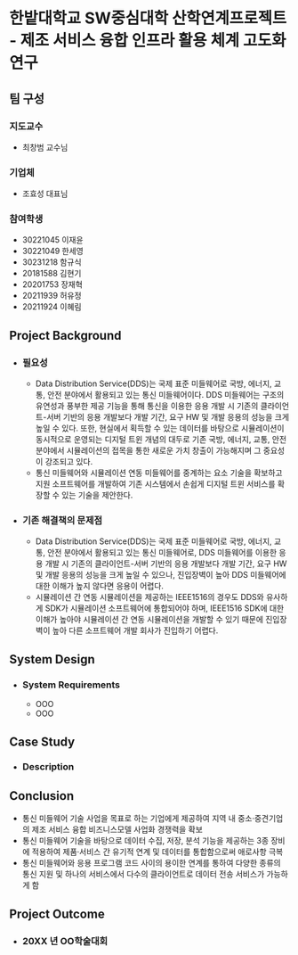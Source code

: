 # 한밭대학교 SW중심대학 산학연계프로젝트 - 제조 서비스 융합 인프라 활용 체계 고도화 연구 

## **팀 구성**
### 지도교수
 - 최창범 교수님

### 기업체 
 - 조효성 대표님

### 참여학생
 - 30221045 이재윤
 - 30221049 한세영
 - 30231218 함규식
 - 20181588 김현기
 - 20201753 장재혁
 - 20211939 허유정
 - 20211924 이혜림

## Project Background
- ### 필요성
  - Data Distribution Service(DDS)는 국제 표준 미들웨어로 국방, 에너지, 교통, 안전 분야에서 활용되고 있는 통신 미들웨어이다. DDS 미들웨어는 구조의 유연성과 풍부한 제공 기능을 통해 통신을 이용한 응용 개발 시 기존의 클라이언트-서버 기반의 응용 개발보다 개발 기간, 요구 HW 및 개발 응용의 성능을 크게 높일 수 있다. 또한, 현실에서 획득할 수 있는 데이터를 바탕으로 시뮬레이션이 동시적으로 운영되는 디지털 트윈 개념의 대두로 기존 국방, 에너지, 교통, 안전 분야에서 시뮬레이션의 접목을 통한 새로운 가치 창출이 가능해지며 그 중요성이 강조되고 있다. 
  - 통신 미들웨어와 시뮬레이션 연동 미들웨어를 중계하는 요소 기술을 확보하고 지원 소프트웨어를 개발하여 기존 시스템에서 손쉽게 디지털 트윈 서비스를 확장할 수 있는 기술을 제안한다. 
- ### 기존 해결책의 문제점
  - Data Distribution Service(DDS)는 국제 표준 미들웨어로 국방, 에너지, 교통, 안전 분야에서 활용되고 있는 통신 미들웨어로, DDS 미들웨어를 이용한 응용 개발 시 기존의 클라이언트-서버 기반의 응용 개발보다 개발 기간, 요구 HW 및 개발 응용의 성능을 크게 높일 수 있으나, 진입장벽이 높아 DDS 미들웨어에 대한 이해가 높지 않다면 응용이 어렵다.
  - 시뮬레이션 간 연동 시뮬레이션을 제공하는 IEEE1516의 경우도 DDS와 유사하게 SDK가 시뮬레이션 소프트웨어에 통합되어야 하며, IEEE1516 SDK에 대한 이해가 높아야 시뮬레이션 간 연동 시뮬레이션을 개발할 수 있기 때문에 진입장벽이 높아 다른 소프트웨어 개발 회사가 진입하기 어렵다.
  
## System Design
  - ### System Requirements
    - OOO
    - OOO
    
## Case Study
  - ### Description
  
  
## Conclusion
  - 통신 미들웨어 기술 사업을 목표로 하는 기업에게 제공하여 지역 내 중소·중견기업의 제조 서비스 융합 비즈니스모델 사업화 경쟁력을 확보
  - 통신 미들웨어 기술을 바탕으로 데이터 수집, 저장, 분석 기능을 제공하는 3종 장비에 적용하여 제품·서비스 간 유기적 연계 및 데이터를 통합함으로써 애로사항 극복
  - 통신 미들웨어와 응용 프로그램 코드 사이의 용이한 연계를 통하여 다양한 종류의 통신 지원 및 하나의 서비스에서 다수의 클라이언트로 데이터 전송 서비스가 가능하게 함
  
## Project Outcome
- ### 20XX 년 OO학술대회 

